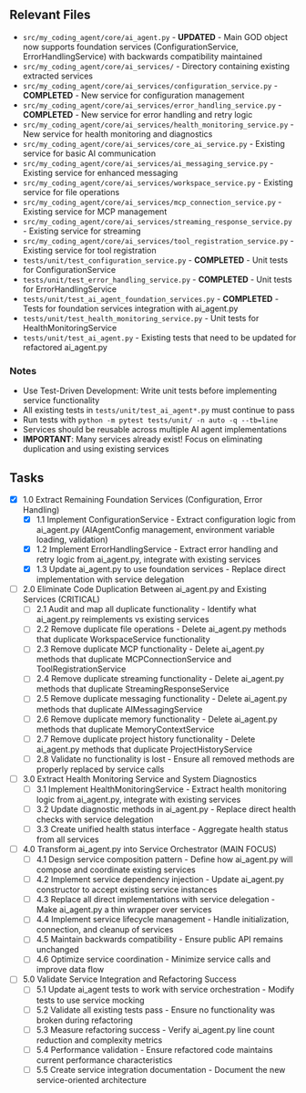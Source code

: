 ## Relevant Files

- `src/my_coding_agent/core/ai_agent.py` - **UPDATED** - Main GOD object now supports foundation services (ConfigurationService, ErrorHandlingService) with backwards compatibility maintained
- `src/my_coding_agent/core/ai_services/` - Directory containing existing extracted services
- `src/my_coding_agent/core/ai_services/configuration_service.py` - **COMPLETED** - New service for configuration management
- `src/my_coding_agent/core/ai_services/error_handling_service.py` - **COMPLETED** - New service for error handling and retry logic
- `src/my_coding_agent/core/ai_services/health_monitoring_service.py` - New service for health monitoring and diagnostics
- `src/my_coding_agent/core/ai_services/core_ai_service.py` - Existing service for basic AI communication
- `src/my_coding_agent/core/ai_services/ai_messaging_service.py` - Existing service for enhanced messaging
- `src/my_coding_agent/core/ai_services/workspace_service.py` - Existing service for file operations
- `src/my_coding_agent/core/ai_services/mcp_connection_service.py` - Existing service for MCP management
- `src/my_coding_agent/core/ai_services/streaming_response_service.py` - Existing service for streaming
- `src/my_coding_agent/core/ai_services/tool_registration_service.py` - Existing service for tool registration
- `tests/unit/test_configuration_service.py` - **COMPLETED** - Unit tests for ConfigurationService
- `tests/unit/test_error_handling_service.py` - **COMPLETED** - Unit tests for ErrorHandlingService
- `tests/unit/test_ai_agent_foundation_services.py` - **COMPLETED** - Tests for foundation services integration with ai_agent.py
- `tests/unit/test_health_monitoring_service.py` - Unit tests for HealthMonitoringService
- `tests/unit/test_ai_agent.py` - Existing tests that need to be updated for refactored ai_agent.py

### Notes

- Use Test-Driven Development: Write unit tests before implementing service functionality
- All existing tests in `tests/unit/test_ai_agent*.py` must continue to pass
- Run tests with `python -m pytest tests/unit/ -n auto -q --tb=line`
- Services should be reusable across multiple AI agent implementations
- **IMPORTANT**: Many services already exist! Focus on eliminating duplication and using existing services

## Tasks

- [x] 1.0 Extract Remaining Foundation Services (Configuration, Error Handling)
  - [x] 1.1 Implement ConfigurationService - Extract configuration logic from ai_agent.py (AIAgentConfig management, environment variable loading, validation)
  - [x] 1.2 Implement ErrorHandlingService - Extract error handling and retry logic from ai_agent.py, integrate with existing services
  - [x] 1.3 Update ai_agent.py to use foundation services - Replace direct implementation with service delegation

- [ ] 2.0 Eliminate Code Duplication Between ai_agent.py and Existing Services (CRITICAL)
  - [ ] 2.1 Audit and map all duplicate functionality - Identify what ai_agent.py reimplements vs existing services
  - [ ] 2.2 Remove duplicate file operations - Delete ai_agent.py methods that duplicate WorkspaceService functionality
  - [ ] 2.3 Remove duplicate MCP functionality - Delete ai_agent.py methods that duplicate MCPConnectionService and ToolRegistrationService
  - [ ] 2.4 Remove duplicate streaming functionality - Delete ai_agent.py methods that duplicate StreamingResponseService
  - [ ] 2.5 Remove duplicate messaging functionality - Delete ai_agent.py methods that duplicate AIMessagingService
  - [ ] 2.6 Remove duplicate memory functionality - Delete ai_agent.py methods that duplicate MemoryContextService
  - [ ] 2.7 Remove duplicate project history functionality - Delete ai_agent.py methods that duplicate ProjectHistoryService
  - [ ] 2.8 Validate no functionality is lost - Ensure all removed methods are properly replaced by service calls

- [ ] 3.0 Extract Health Monitoring Service and System Diagnostics
  - [ ] 3.1 Implement HealthMonitoringService - Extract health monitoring logic from ai_agent.py, integrate with existing services
  - [ ] 3.2 Update diagnostic methods in ai_agent.py - Replace direct health checks with service delegation
  - [ ] 3.3 Create unified health status interface - Aggregate health status from all services

- [ ] 4.0 Transform ai_agent.py into Service Orchestrator (MAIN FOCUS)
  - [ ] 4.1 Design service composition pattern - Define how ai_agent.py will compose and coordinate existing services
  - [ ] 4.2 Implement service dependency injection - Update ai_agent.py constructor to accept existing service instances
  - [ ] 4.3 Replace all direct implementations with service delegation - Make ai_agent.py a thin wrapper over services
  - [ ] 4.4 Implement service lifecycle management - Handle initialization, connection, and cleanup of services
  - [ ] 4.5 Maintain backwards compatibility - Ensure public API remains unchanged
  - [ ] 4.6 Optimize service coordination - Minimize service calls and improve data flow

- [ ] 5.0 Validate Service Integration and Refactoring Success
  - [ ] 5.1 Update ai_agent tests to work with service orchestration - Modify tests to use service mocking
  - [ ] 5.2 Validate all existing tests pass - Ensure no functionality was broken during refactoring
  - [ ] 5.3 Measure refactoring success - Verify ai_agent.py line count reduction and complexity metrics
  - [ ] 5.4 Performance validation - Ensure refactored code maintains current performance characteristics
  - [ ] 5.5 Create service integration documentation - Document the new service-oriented architecture
